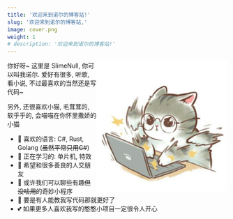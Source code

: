 ```yaml
---
title: '欢迎来到诺尔的博客站!'
slug: '欢迎来到诺尔的博客站,'
image: cover.png
weight: 1
# description: '欢迎来到诺尔的博客站!'
---
```


<img width="300" align="right" src="https://github.com/SlimeNull/SlimeNull/raw/main/img/coding_cat.jpeg"/>

你好呀~ 这里是 SlimeNull, 你可以叫我诺尔. 爱好有很多, 听歌, 看小说, 不过最喜欢的当然还是写代码~

另外, 还很喜欢小猫, 毛茸茸的, 软乎乎的, 会喵喵在你怀里撒娇的小猫

- 🌱 喜欢的语言: C#, Rust, Golang (~~虽然平常只用C#~~)
- 🔭 正在学习的: 单片机, 特效
- 👯 希望和很多善良的人交朋友
- 💬 或许我们可以聊些有趣~~但没啥用~~的奇妙小程序
- 🤔 要是有人能教我写代码那就更好了
- 💕 如果更多人喜欢我写的憨憨小项目一定很令人开心